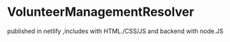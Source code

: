 # VolunteerManagementResolver
published in netlify ,includes with HTML./CSS/JS and backend with node.JS
